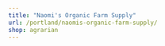 ```yaml
---
title: "Naomi's Organic Farm Supply"
url: /portland/naomis-organic-farm-supply/
shop: agrarian
---
```

